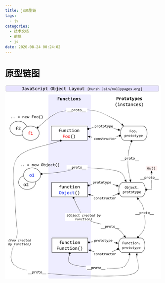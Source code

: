 ```yaml
---
title: js原型链
tags:
  - js
categories:
  - 技术文档
  - 前端
  - js
date: 2020-08-24 00:24:02
---
```


# 原型链图
![](./js原型链/原型链.jpeg)
